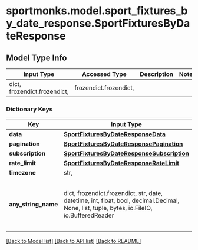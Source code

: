 # sportmonks.model.sport_fixtures_by_date_response.SportFixturesByDateResponse

## Model Type Info
Input Type | Accessed Type | Description | Notes
------------ | ------------- | ------------- | -------------
dict, frozendict.frozendict,  | frozendict.frozendict,  |  | 

### Dictionary Keys
Key | Input Type | Accessed Type | Description | Notes
------------ | ------------- | ------------- | ------------- | -------------
**data** | [**SportFixturesByDateResponseData**](SportFixturesByDateResponseData.md) | [**SportFixturesByDateResponseData**](SportFixturesByDateResponseData.md) |  | [optional] 
**pagination** | [**SportFixturesByDateResponsePagination**](SportFixturesByDateResponsePagination.md) | [**SportFixturesByDateResponsePagination**](SportFixturesByDateResponsePagination.md) |  | [optional] 
**subscription** | [**SportFixturesByDateResponseSubscription**](SportFixturesByDateResponseSubscription.md) | [**SportFixturesByDateResponseSubscription**](SportFixturesByDateResponseSubscription.md) |  | [optional] 
**rate_limit** | [**SportFixturesByDateResponseRateLimit**](SportFixturesByDateResponseRateLimit.md) | [**SportFixturesByDateResponseRateLimit**](SportFixturesByDateResponseRateLimit.md) |  | [optional] 
**timezone** | str,  | str,  |  | [optional] 
**any_string_name** | dict, frozendict.frozendict, str, date, datetime, int, float, bool, decimal.Decimal, None, list, tuple, bytes, io.FileIO, io.BufferedReader | frozendict.frozendict, str, BoolClass, decimal.Decimal, NoneClass, tuple, bytes, FileIO | any string name can be used but the value must be the correct type | [optional]

[[Back to Model list]](../../README.md#documentation-for-models) [[Back to API list]](../../README.md#documentation-for-api-endpoints) [[Back to README]](../../README.md)

